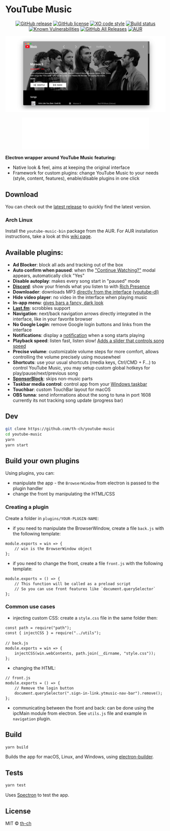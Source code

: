 # YouTube Music

<div align="center">

[![GitHub release](https://img.shields.io/github/release/th-ch/youtube-music.svg?style=for-the-badge&logo=youtube-music)](https://github.com/th-ch/youtube-music/releases/)
[![GitHub license](https://img.shields.io/github/license/th-ch/youtube-music.svg?style=for-the-badge)](https://github.com/th-ch/youtube-music/blob/master/LICENSE)
[![XO code style](https://img.shields.io/badge/code_style-XO-5ed9c7.svg?style=for-the-badge)](https://github.com/sindresorhus/xo)
[![Build status](https://img.shields.io/github/workflow/status/th-ch/youtube-music/Build%20YouTube%20Music?style=for-the-badge&logo=youtube-music)](https://GitHub.com/th-ch/youtube-music/releases/)
[![Known Vulnerabilities](https://img.shields.io/snyk/vulnerabilities/github/th-ch/youtube-music?style=for-the-badge)](https://snyk.io/test/github/th-ch/youtube-music)
[![GitHub All Releases](https://img.shields.io/github/downloads/th-ch/youtube-music/total?style=for-the-badge&logo=youtube-music)](https://GitHub.com/th-ch/youtube-music/releases/)
[![AUR](https://img.shields.io/aur/version/youtube-music-bin?color=blueviolet&style=for-the-badge&logo=youtube-music)](https://aur.archlinux.org/packages/youtube-music-bin)

</div>

![Screenshot](web/screenshot.jpg "Screenshot")

<div align="center">
	<a href="https://github.com/th-ch/youtube-music/releases/latest">
		<img src="web/youtube-music.svg" width="400" height="100">
	</a>
</div>

**Electron wrapper around YouTube Music featuring:**

- Native look & feel, aims at keeping the original interface
- Framework for custom plugins: change YouTube Music to your needs (style, content, features), enable/disable plugins in one click

## Download

You can check out the [latest release](https://github.com/th-ch/youtube-music/releases/latest) to quickly find the latest version.

### Arch Linux

Install the `youtube-music-bin` package from the AUR. For AUR installation instructions, take a look at this [wiki page](https://wiki.archlinux.org/index.php/Arch_User_Repository#Installing_packages).

## Available plugins:
- **Ad Blocker**: block all ads and tracking out of the box
- **Auto confirm when paused**: when the ["Continue Watching?"](https://user-images.githubusercontent.com/61631665/129977894-01c60740-7ec6-4bf0-9a2c-25da24491b0e.png) modal appears, automatically click "Yes"
- **Disable autoplay**: makes every song start in "paused" mode
- [**Discord**](https://discord.com/): show your friends what you listen to with [Rich Presence](https://user-images.githubusercontent.com/28219076/104362104-a7a0b980-5513-11eb-9744-bb89eabe0016.png)
- **Downloader**: downloads MP3 [directly from the interface](https://user-images.githubusercontent.com/61631665/129977677-83a7d067-c192-45e1-98ae-b5a4927393be.png) [(youtube-dl)](https://github.com/ytdl-org/youtube-dl)
- **Hide video player**: no video in the interface when playing music
- **In-app menu**: [gives bars a fancy, dark look](https://user-images.githubusercontent.com/78568641/112215894-923dbf00-8c29-11eb-95c3-3ce15db27eca.png)
- [**Last.fm**](https://www.last.fm/): scrobbles support
- **Navigation**: next/back navigation arrows directly integrated in the interface, like in your favorite browser
- **No Google Login**: remove Google login buttons and links from the interface
- **Notifications**: display a [notification](https://user-images.githubusercontent.com/78568641/114102651-63ce0e00-98d0-11eb-9dfe-c5a02bb54f9c.png) when a song starts playing
- **Playback speed**: listen fast, listen slow! [Adds a slider that controls song speed](https://user-images.githubusercontent.com/61631665/129976003-e55db5ba-bf42-448c-a059-26a009775e68.png)
- **Precise volume**: customizable volume steps for more comfort, allows controlling the volume precisely using mousewheel
- **Shortcuts**: use your usual shortcuts (media keys, Ctrl/CMD + F…) to control YouTube Music, you may setup custom global hotkeys for play/pause/next/previous song
- [**SponsorBlock**](https://github.com/ajayyy/SponsorBlock): skips non-music parts
- **Taskbar media control**: control app from your [Windows taskbar](https://user-images.githubusercontent.com/78568641/111916130-24a35e80-8a82-11eb-80c8-5021c1aa27f4.png)
- **Touchbar**: custom TouchBar layout for macOS
- **OBS tunna**: send informations about the song to tuna in port 1608 currently its not tracking song update (progress bar)

## Dev

```sh
git clone https://github.com/th-ch/youtube-music
cd youtube-music
yarn
yarn start
```

## Build your own plugins

Using plugins, you can:

- manipulate the app - the `BrowserWindow` from electron is passed to the plugin handler
- change the front by manipulating the HTML/CSS

### Creating a plugin

Create a folder in `plugins/YOUR-PLUGIN-NAME`:

- if you need to manipulate the BrowserWindow, create a file `back.js` with the following template:

```node
module.exports = win => {
	// win is the BrowserWindow object
};
```

- if you need to change the front, create a file `front.js` with the following template:

```node
module.exports = () => {
	// This function will be called as a preload script
	// So you can use front features like `document.querySelector`
};
```

### Common use cases

- injecting custom CSS: create a `style.css` file in the same folder then:

```node
const path = require("path");
const { injectCSS } = require("../utils");

// back.js
module.exports = win => {
	injectCSS(win.webContents, path.join(__dirname, "style.css"));
};
```

- changing the HTML:

```node
// front.js
module.exports = () => {
	// Remove the login button
	document.querySelector(".sign-in-link.ytmusic-nav-bar").remove();
};
```

- communicating between the front and back: can be done using the ipcMain module from electron. See `utils.js` file and example in `navigation` plugin.

## Build

```sh
yarn build
```

Builds the app for macOS, Linux, and Windows, using [electron-builder](https://github.com/electron-userland/electron-builder).

## Tests

```sh
yarn test
```

Uses [Spectron](https://www.electronjs.org/spectron) to test the app.

## License

MIT © [th-ch](https://github.com/th-ch/youtube-music)
